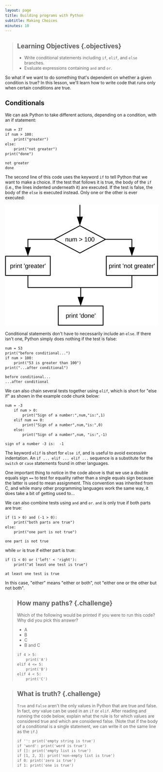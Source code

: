 ```yaml
---
layout: page
title: Building programs with Python
subtitle: Making Choices
minutes: 10
---
```

> ## Learning Objectives {.objectives}
>
> *   Write conditional statements including `if`, `elif`, and `else` branches.
> *   Evaluate expressions containing `and` and `or`.

<!--
In our numpy and visualisation lessons, we discovered something suspicious was going on
in our inflammation data by drawing some plots.
How can we use Python to automatically recognize the different features we saw,
and take a different action for each?
-->

So what if we want to do something that's dependent on whether a given condition is true? In this lesson, we'll learn how to write code that runs only when certain conditions are true.

## Conditionals

We can ask Python to take different actions, depending on a condition, with an if statement:

~~~ {.python}
num = 37
if num > 100:
    print("greater")
else:
    print("not greater")
print("done")
~~~
~~~ {.output}
not greater
done
~~~

The second line of this code uses the keyword `if` to tell Python that we want to make a choice.
If the test that follows it is true,
the body of the `if`
(i.e., the lines indented underneath it) are executed.
If the test is false,
the body of the `else` is executed instead.
Only one or the other is ever executed:

![Executing a Conditional](img/python-flowchart-conditional.svg)

Conditional statements don't have to necessarily include an `else`.
If there isn't one,
Python simply does nothing if the test is false:

~~~ {.python}
num = 53
print("before conditional...")
if num > 100:
    print("53 is greater than 100")
print("...after conditional")
~~~
~~~ {.output}
before conditional...
...after conditional
~~~

We can also chain several tests together using `elif`,
which is short for "else if" as shown in the example code chunk below:

~~~ {.python}
num = -3
    if num > 0:
        print("Sign of a number:",num,"is:",1)
    elif num == 0:
        print("Sign of a number",num,"is:",0)
    else:
        print("Sign of a number",num, "is:",-1)

~~~
~~~ {.output}
sign of a number -3 is:  -1
~~~

The keyword `elif` is short for `else if`, and is useful to avoid excessive indentation. An 
`if ... elif ... elif ...` sequence is a substitute for the `switch` or `case` statements 
found in other languages.

One important thing to notice in the code above is that we use a double equals sign `==` to test for equality
rather than a single equals sign
because the latter is used to mean assignment.
This convention was inherited from C,
and while many other programming languages work the same way,
it does take a bit of getting used to...

We can also combine tests using `and` and `or`.
`and` is only true if both parts are true:

~~~ {.python}
if (1 > 0) and (-1 > 0):
    print("both parts are true")
else:
    print("one part is not true")
~~~
~~~ {.output}
one part is not true
~~~

while `or` is true if either part is true:

~~~ {.python}
if (1 < 0) or ('left' < 'right'):
    print("at least one test is true")
~~~
~~~ {.output}
at least one test is true
~~~

In this case,
"either" means "either or both", not "either one or the other but not both".

<!--
## Checking our Data

Now that we've seen how conditionals work,
we can use them to check for the suspicious features we saw in our inflammation data.
In the first couple of plots, the maximum inflammation per day
seemed to rise like a straight line, one unit per day.
We can check for this inside the `for` loop we wrote with the following conditional:

~~~ {.python}
if data.max(axis=0)[0] == 0 and data.max(axis=0)[20] == 20:
    print("Suspicious looking maxima!")
~~~

We also saw a different problem in the third dataset;
the minima per day were all zero (looks like a healthy person snuck into our study).
We can also check for this with an `elif` condition:

~~~{.python}
elif data.min(axis=0).sum() == 0:
    print("Minima add up to zero!")
~~~

And if neither of these conditions are true, we can use `else` to give the all-clear:

~~~ {.python}
else:
    print('Seems OK!')
~~~

In this way,
we can ask Python to do something different depending on the condition of our data.
Here we printed messages in all cases,
but we could also imagine not using the `else` catch-all
so that messages are only printed when something is wrong,
freeing us from having to manually examine every plot for features we've seen before,
or doing all manner of other things to respond to changing conditions in our data.
-->

> ## How many paths? {.challenge}
> 
> Which of the following would be printed if you were to run this code? Why did you pick this answer?
>
> * A
> * B
> * C
> * B and C
> 
> ~~~ {.python}
> if 4 > 5:
>     print('A')
> elif 4 <= 5:
>     print('B')
> elif 4 < 5:
>     print('C')
> ~~~

> ## What is truth? {.challenge}
>
> `True` and `False` aren't the only values in Python that are true and false.
> In fact, *any* value can be used in an `if` or `elif`.
> After reading and running the code below,
> explain what the rule is for which values are considered true and which are considered false.
> (Note that if the body of a conditional is a single statement, we can write it on the same line as the `if`.)
>
> ~~~ {.python}
> if '': print('empty string is true')
> if 'word': print('word is true')
> if []: print('empty list is true')
> if [1, 2, 3]: print('non-empty list is true')
> if 0: print('zero is true')
> if 1: print('one is true')
> ~~~

